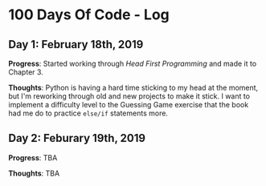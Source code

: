 # 100 Days Of Code - Log

## Day 1: February 18th, 2019

**Progress**: Started working through *Head First Programming* and made it to Chapter 3.

**Thoughts**: Python is having a hard time sticking to my head at the moment, but I'm reworking through old and new projects to make it stick. I want to implement a difficulty level to the Guessing Game exercise that the book had me do to practice `else/if` statements more.

## Day 2: Feburary 19th, 2019

**Progress**: TBA

**Thoughts**: TBA

